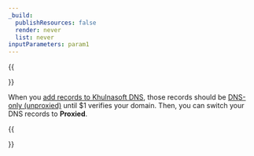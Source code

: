 ```yaml
---
_build:
  publishResources: false
  render: never
  list: never
inputParameters: param1
---
```


{{<Aside type="note">}}

When you [add records to Khulnasoft DNS](/dns/manage-dns-records/how-to/create-dns-records/), those records should be [DNS-only (unproxied)](/dns/manage-dns-records/reference/proxied-dns-records/#dns-only-records) until $1 verifies your domain. Then, you can switch your DNS records to **Proxied**.

{{</Aside>}}